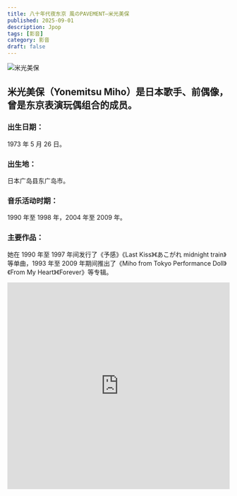 ```yaml
--- 
title: 八十年代夜东京 風のPAVEMENT–米光美保
published: 2025-09-01
description: Jpop 
tags: [影音]
category: 影音
draft: false
---
```

![米光美保](http://img.qqfeel.com/u%3D435044159%2C1209764317%26fm%3D253%26fmt%3Dauto%26app%3D120%26f%3DJPEG.webp.jpg)


## 米光美保（Yonemitsu Miho）是日本歌手、前偶像，曾是东京表演玩偶组合的成员。

### 出生日期：
1973 年 5 月 26 日。
### 出生地：
日本广岛县东广岛市。
### 音乐活动时期：
1990 年至 1998 年，2004 年至 2009 年。
### 主要作品：
她在 1990 年至 1997 年间发行了《予感》《Last Kiss》《あこがれ midnight train》等单曲，1993 年至 2009 年期间推出了《Miho from Tokyo Performance Doll》《From My Heart》《Forever》等专辑。

<iframe width="100%" height="468" src="https://player.bilibili.com/player.html?isOutside=true&aid=113518233852291&bvid=BV1YdUmYDE5q" scrolling="no" border="0" frameborder="no" framespacing="0" allowfullscreen="true" &autoplay=0> </iframe>


<!--... 其他代码
Just copy the embed code from YouTube or other platforms, and paste it in the markdown file.

```yaml
---
title: Include Video in the Post
published: 2023-10-19
// ...
---

<iframe width="100%" height="468" src="https://www.youtube.com/embed/5gIf0_xpFPI?si=N1WTorLKL0uwLsU_" title="YouTube video player" frameborder="0" allowfullscreen></iframe>
```
## YouTube

<iframe width="100%" height="468" src="https://www.youtube.com/embed/5gIf0_xpFPI?si=N1WTorLKL0uwLsU_" title="YouTube video player" frameborder="0" allow="accelerometer; autoplay; clipboard-write; encrypted-media; gyroscope; picture-in-picture; web-share" allowfullscreen></iframe>

## Bilibili

<iframe width="100%" height="468" src="https://player.bilibili.com/player.html?isOutside=true&aid=113518233852291" scrolling="no" border="0" frameborder="no" framespacing="0" allowfullscreen="true" &autoplay=0> </iframe>
--> 